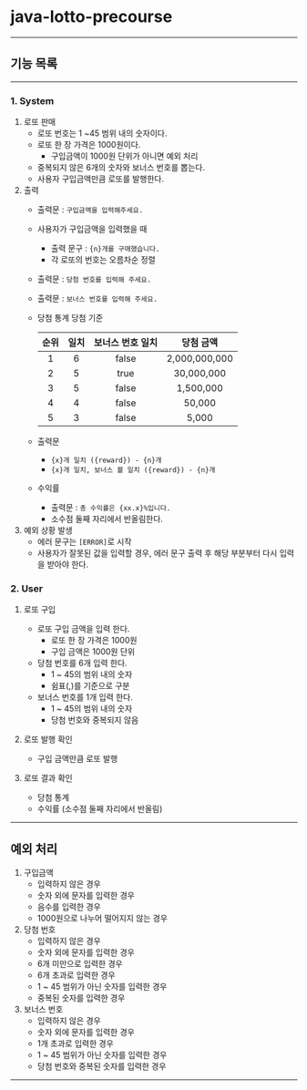# java-lotto-precourse

---

## 기능 목록

---

### 1. System
1. 로또 판매
   + 로또 번호는 1 ~45 범위 내의 숫자이다.
   + 로또 한 장 가격은 1000원이다.
     + 구입금액이 1000원 단위가 아니면 예외 처리
   + 중복되지 않은 6개의 숫자와 보너스 번호를 뽑는다.
   + 사용자 구입금액만큼 로또를 발행한다.
2. 출력
   + 출력문 : `구입금액을 입력해주세요.`
   + 사용자가 구입금액을 입력했을 때
     + 출력 문구 : `{n}개를 구매했습니다.`
     + 각 로또의 번호는 오름차순 정렬
   + 출력문 : `당첨 번호를 입력해 주세요.`
   + 출력문 : `보너스 번호를 입력해 주세요.`
   + 당첨 통계
      당첨 기준

       | 순위 | 일치 | 보너스 번호 일치 |당첨 금액|
       |:--:|:--:|:---------:|:---:|
       | 1  | 6  |   false   |2,000,000,000|
       | 2  | 5  |   true    |30,000,000|
       | 3  | 5  |   false   |1,500,000|
       | 4  | 4  |   false   |50,000|
       | 5  | 3  |   false   |5,000|
   + 출력문
     + `{x}개 일치 ({reward}) - {n}개`
     + `{x}개 일치, 보너스 볼 일치 ({reward}) - {n}개`
   + 수익률
     + 출력문 : `총 수익률은 {xx.x}%입니다.`
     + 소수점 둘째 자리에서 반올림한다.
3. 예외 상황 발생
   + 에러 문구는 `[ERROR]`로 시작
   + 사용자가 잘못된 값을 입력할 경우, 에러 문구 출력 후 해당 부분부터 다시 입력을 받아야 한다.


### 2. User
1. 로또 구입
    + 로또 구입 금액을 입력 한다.
      + 로또 한 장 가격은 1000원
      + 구입 금액은 1000원 단위
    + 당첨 번호를 6개 입력 한다.
      + 1 ~ 45의 범위 내의 숫자
      + 쉼표(,)를 기준으로 구분
    + 보너스 번호를 1개 입력 한다.
      + 1 ~ 45의 범위 내의 숫자
      + 당첨 번호와 중복되지 않음

2. 로또 발행 확인
    + 구입 금액만큼 로또 발행

3. 로또 결과 확인
    + 당첨 통계
    + 수익률 (소수점 둘째 자리에서 반올림)


---


## 예외 처리
1. 구입금액
   + 입력하지 않은 경우
   + 숫자 외에 문자를 입력한 경우
   + 음수를 입력한 경우
   + 1000원으로 나누어 떨어지지 않는 경우
2. 당첨 번호
   + 입력하지 않은 경우
   + 숫자 외에 문자를 입력한 경우
   + 6개 미만으로 입력한 경우
   + 6개 초과로 입력한 경우
   + 1 ~ 45 범위가 아닌 숫자를 입력한 경우
   + 중복된 숫자를 입력한 경우
3. 보너스 번호
   + 입력하지 않은 경우
   + 숫자 외에 문자를 입력한 경우
   + 1개 초과로 입력한 경우
   + 1 ~ 45 범위가 아닌 숫자를 입력한 경우
   + 당첨 번호와 중복된 숫자를 입력한 경우
---
